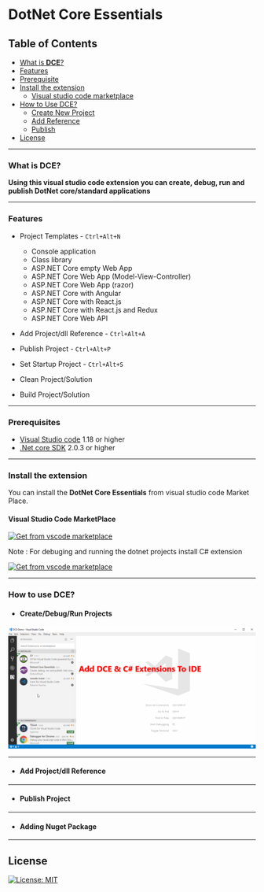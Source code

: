 
# **DotNet Core Essentials**

## Table of Contents
* [What is **DCE**?](#what-is-DCE?)
* [Features](#features)
* [Prerequisite](#prerequisites)
* [Install the extension](#install-the-extension)
    * [Visual studio code marketplace](#visual-studio-code-marketplace)
* [How to Use DCE?](#how-to-use-DCE)
    * [Create New Project](#Create-New-Project)
    * [Add Reference](#Add-Reference)
    * [Publish](#Publish)
* [License](#license)

---

### **What is DCE?**

**Using this visual studio code extension you can create, debug, run and publish DotNet core/standard applications**

---

### **Features**
- Project Templates - `Ctrl+Alt+N`
    - Console application
    - Class library
    - ASP.NET Core empty Web App
    - ASP.NET Core Web App (Model-View-Controller)
    - ASP.NET Core Web App (razor)
    - ASP.NET Core with Angular
    - ASP.NET Core with React.js
    - ASP.NET Core with React.js and Redux
    - ASP.NET Core Web API

- Add Project/dll Reference - `Ctrl+Alt+A`

- Publish Project - `Ctrl+Alt+P`

- Set Startup Project - `Ctrl+Alt+S`
    
- Clean Project/Solution

- Build Project/Solution

---

### **Prerequisites**
  - [Visual Studio code](https://code.visualstudio.com/download) 1.18 or higher
  - [.Net core SDK](https://www.microsoft.com/net/download/windows) 2.0.3 or higher
  
---

### **Install the extension**

You can install the **DotNet Core Essentials** from visual studio code Market Place.

#### Visual Studio Code MarketPlace
[![ Get from vscode marketplace](/images/vscode.png)](https://marketplace.visualstudio.com/items?itemName=kishoreithadi.dotNet-core-essentials)

Note : For debuging and running the dotnet projects install C# extension

[![ Get from vscode marketplace](/images/vscode.png)](https://marketplace.visualstudio.com/items?itemName=ms-vscode.csharp)

---

### **How to use DCE?**

- #### Create/Debug/Run Projects

![Alt Text](/images/createproject.gif)
     
---

- #### Add Project/dll Reference
 
---

- #### Publish Project

---

- #### Adding Nuget Package
     
---


## License

[![License: MIT](https://img.shields.io/badge/License-MIT-yellow.svg)](LICENSE)